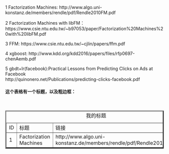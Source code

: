 <p>1 Factorization Machines: http://www.algo.uni-konstanz.de/members/rendle/pdf/Rendle2010FM.pdf</p>
<p>2 Factorization Machines with libFM： https://www.csie.ntu.edu.tw/~b97053/paper/Factorization%20Machines%20with%20libFM.pdf</p>
<p>3 FFM: https://www.csie.ntu.edu.tw/~cjlin/papers/ffm.pdf</p>
<p>4 xgboost: http://www.kdd.org/kdd2016/papers/files/rfp0697-chenAemb.pdf</p>
<p>5 gbdt+lr(facebook):Practical Lessons from Predicting Clicks on Ads at Facebook</br>http://quinonero.net/Publications/predicting-clicks-facebook.pdf</p>

<html>

<body>

<h4>这个表格有一个标题，以及粗边框：</h4>

<table border="3">
<caption>我的标题</caption>
<tr>
  <td>ID</td>
  <td>标题</td>
  <td>链接</td>
</tr>
<tr>
  <td>1</td>
  <td>Factorization Machines</td>
  <td>http://www.algo.uni-konstanz.de/members/rendle/pdf/Rendle2010FM.pdf</td>
</tr>
</table>

</body>
</html>
